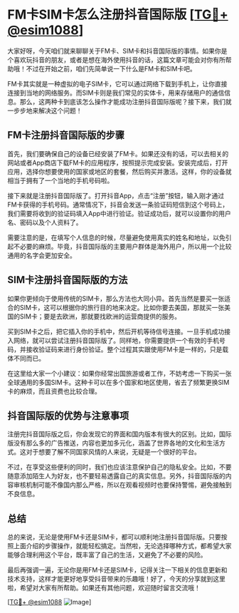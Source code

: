 # FM卡SIM卡怎么注册抖音国际版 [[TG💪+ @esim1088](https://t.me/s/esim1088)]

大家好呀，今天咱们就来聊聊关于FM卡、SIM卡和抖音国际版的事情。如果你是个喜欢玩抖音的朋友，或者是想在海外使用抖音的话，这篇文章可能会对你有所帮助哦！不过在开始之前，咱们先简单说一下什么是FM卡和SIM卡吧。

FM卡其实就是一种虚拟的电子SIM卡，它可以通过网络下载到手机上，让你直接连接到当地的网络服务。而SIM卡则是我们常见的实体卡，用来存储用户的通信信息。那么，这两种卡到底该怎么操作才能成功注册抖音国际版呢？接下来，我们就一步步地来解决这个问题！

## FM卡注册抖音国际版的步骤

首先，我们要确保自己的设备已经安装了FM卡。如果还没有的话，可以去相关的网站或者App商店下载FM卡的应用程序，按照提示完成安装。安装完成后，打开应用，选择你想要使用的国家或地区的套餐，然后购买并激活。这样，你的设备就相当于拥有了一个当地的手机号码啦。

接下来就是注册抖音国际版了。打开抖音App，点击“注册”按钮，输入刚才通过FM卡获得的手机号码。通常情况下，抖音会发送一条验证码短信到这个号码上，我们需要将收到的验证码填入App中进行验证。验证成功后，就可以设置你的用户名、密码以及个人资料了。

需要注意的是，在填写个人信息的时候，尽量避免使用真实的姓名和地址，以免引起不必要的麻烦。毕竟，抖音国际版的主要用户群体是海外用户，所以用一个比较通用的名字会更加安全。

## SIM卡注册抖音国际版的方法

如果你更倾向于使用传统的SIM卡，那么方法也大同小异。首先当然是要买一张适合的SIM卡，这可以根据你的旅行目的地来决定。比如你要去美国，那就买一张美国的SIM卡；要是去欧洲，那就要找欧洲的运营商提供的服务。

买到SIM卡之后，把它插入你的手机中，然后开机等待信号连接。一旦手机成功接入网络，就可以尝试注册抖音国际版了。同样地，你需要提供一个有效的手机号码，并接收验证码来进行身份验证。整个过程其实跟使用FM卡是一样的，只是载体不同而已。

在这里给大家一个小建议：如果你经常出国旅游或者工作，不妨考虑一下购买一张全球通用的多国SIM卡。这种卡可以在多个国家和地区使用，省去了频繁更换SIM卡的麻烦，而且资费也比较合理。

## 抖音国际版的优势与注意事项

注册完抖音国际版之后，你会发现它的界面和国内版本有很大的区别。比如，国际版没有那么多的广告推送，内容也更加多元化，涵盖了世界各地的文化和生活方式。这对于想要了解不同国家风情的人来说，无疑是一个很好的平台。

不过，在享受这些便利的同时，我们也应该注意保护自己的隐私安全。比如，不要随意添加陌生人为好友，也不要轻易透露自己的真实信息。另外，抖音国际版的内容审核机制可能不像国内那么严格，所以在观看视频时也要保持警惕，避免接触到不良信息。

## 总结

总的来说，无论是使用FM卡还是SIM卡，都可以顺利地注册抖音国际版。只要按照上面介绍的步骤操作，就能轻松搞定。当然啦，无论选择哪种方式，都希望大家能够合理利用这个平台，既丰富了自己的生活，又避免了不必要的风险。

最后再强调一遍，无论你是用FM卡还是SIM卡，记得关注一下相关的信息更新和技术支持，这样才能更好地享受抖音带来的乐趣哦！好了，今天的分享就到这里啦，希望对大家有所帮助。如果还有其他问题，欢迎随时留言交流哦！

[[TG💪+ @esim1088](https://t.me/s/esim1088) ![Image](https://i.postimg.cc/4NQfJmqS/Snipaste-2025-05-13-00-14-12.png)]
